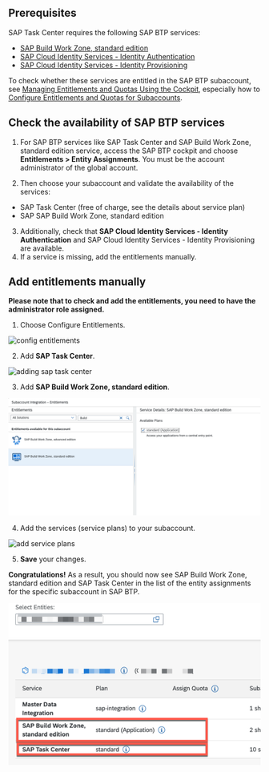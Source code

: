 ## Prerequisites

SAP Task Center requires the following SAP BTP services:

- [SAP Build Work Zone, standard edition](https://help.sap.com/docs/WZ_STD)
- [SAP Cloud Identity Services - Identity Authentication](https://discovery-center.cloud.sap/#/serviceCatalog/44f005fe-ae27-4b70-878e-e2429f88d642)
- [SAP Cloud Identity Services - Identity Provisioning](https://help.sap.com/viewer/p/IDENTITY_PROVISIONING)

To check whether these services are entitled in the SAP BTP subaccount, see [Managing Entitlements and Quotas Using the Cockpit](https://help.sap.com/products/BTP/65de2977205c403bbc107264b8eccf4b/c8248745dde24afb91479361de336111.html?version=Cloud), especially how to [Configure Entitlements and Quotas for Subaccounts](https://help.sap.com/products/BTP/65de2977205c403bbc107264b8eccf4b/c8248745dde24afb91479361de336111.html?version=Cloud).

## Check the availability of SAP BTP services

1. For SAP BTP services like SAP Task Center and SAP Build Work Zone, standard edition service, access the SAP BTP cockpit and choose **Entitlements > Entity Assignments**.
You must be the account administrator of the global account.

2. Then choose your subaccount and validate the availability of the services:
- SAP Task Center (free of charge, see the details about service plan)
- SAP SAP Build Work Zone, standard edition

3. Additionally, check that **SAP Cloud Identity Services - Identity Authentication** and SAP Cloud Identity Services - Identity Provisioning are available.
4. If a service is missing, add the entitlements manually.

## Add entitlements manually
**Please note that to check and add the entitlements, you need to have the administrator role assigned.**

1. Choose Configure Entitlements.

![config entitlements](images/btp_services_config_entitlement.png)

2. Add **SAP Task Center**.

![adding sap task center](images/btp_services_task_center_entitlement.png)

3. Add **SAP Build Work Zone, standard edition**.

![adding sap build wz, standard edition](images/btp_services_bwzs_entitlement.png)

4. Add the services (service plans) to your subaccount.

![add service plans](images/btp_services_add_service_plans.png)

5. **Save** your changes.

**Congratulations!** As a result, you should now see SAP Build Work Zone, standard edition and SAP Task Center in the list of the entity assignments for the specific subaccount in SAP BTP.

![check btp entitlements after save](images/btp_services_entitlement_check.png)

